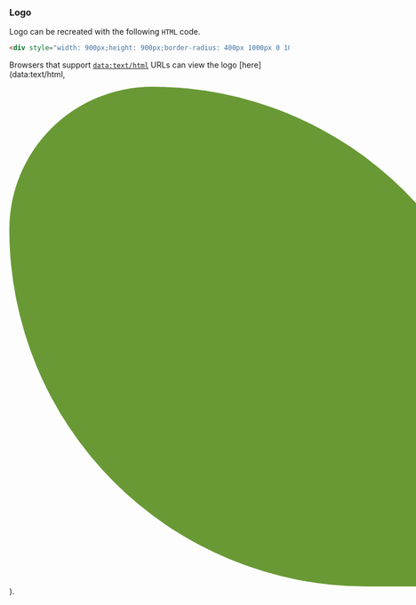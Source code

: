 ### Logo

Logo can be recreated with the following `HTML` code.

```html
<div style="width: 900px;height: 900px;border-radius: 400px 1000px 0 1000px;background: #699935;"></div>
```

Browsers that support [`data:text/html`](https://developer.mozilla.org/en-US/docs/Web/HTTP/Basics_of_HTTP/Data_URIs) URLs can view the logo [here](data:text/html,<div style="width: 900px;height: 900px;border-radius: 400px 1000px 0 1000px;background: #699935;"></div>).
